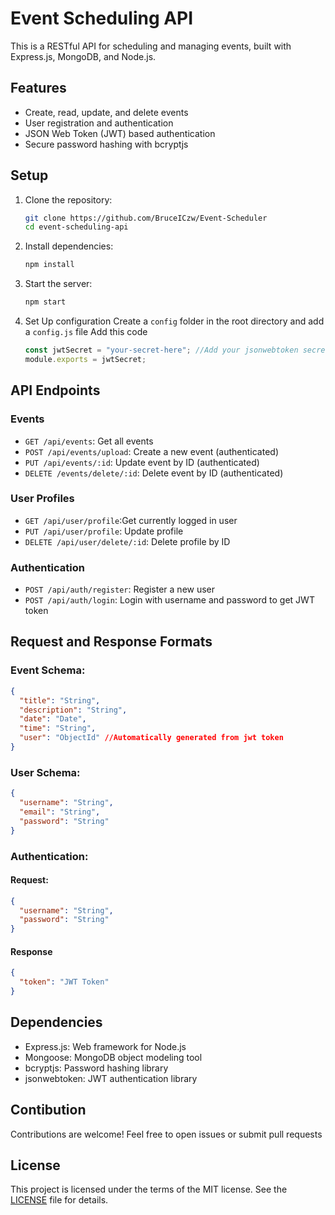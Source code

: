 # Event Scheduling API

This is a RESTful API for scheduling and managing events, built with Express.js, MongoDB, and Node.js.

## Features

- Create, read, update, and delete events
- User registration and authentication
- JSON Web Token (JWT) based authentication
- Secure password hashing with bcryptjs

## Setup

1. Clone the repository:

   ```bash
   git clone https://github.com/BruceICzw/Event-Scheduler
   cd event-scheduling-api
   ```

2. Install dependencies:

   ```bash
   npm install
   ```

3. Start the server:

   ```bash
   npm start
   ```

4. Set Up configuration
   Create a `config` folder in the root directory and add a `config.js` file
   Add this code
   ```javascript
   const jwtSecret = "your-secret-here"; //Add your jsonwebtoken secret string here
   module.exports = jwtSecret;
   ```

## API Endpoints

### Events

- `GET /api/events`: Get all events
- `POST /api/events/upload`: Create a new event (authenticated)
- `PUT /api/events/:id`: Update event by ID (authenticated)
- `DELETE /events/delete/:id`: Delete event by ID (authenticated)

### User Profiles

- `GET /api/user/profile`:Get currently logged in user
- `PUT /api/user/profile`: Update profile
- `DELETE /api/user/delete/:id`: Delete profile by ID

### Authentication

- `POST /api/auth/register`: Register a new user
- `POST /api/auth/login`: Login with username and password to get JWT token

## Request and Response Formats

### Event Schema:

```json
{
  "title": "String",
  "description": "String",
  "date": "Date",
  "time": "String",
  "user": "ObjectId" //Automatically generated from jwt token
}
```

### User Schema:

```json
{
  "username": "String",
  "email": "String",
  "password": "String"
}
```

### Authentication:

#### Request:

```json
{
  "username": "String",
  "password": "String"
}
```

#### Response

```json
{
  "token": "JWT Token"
}
```

## Dependencies

- Express.js: Web framework for Node.js
- Mongoose: MongoDB object modeling tool
- bcryptjs: Password hashing library
- jsonwebtoken: JWT authentication library

## Contibution

Contributions are welcome! Feel free to open issues or submit pull requests

## License

This project is licensed under the terms of the MIT license. See the [LICENSE](LICENSE) file for details.
